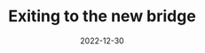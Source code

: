 ---
title: "Exiting to the new bridge"
date: 2022-12-30
picture: /assets/content/camera-roll/2022/12/2022-12-30-exiting-to-the-new-bridge/20221230_230213809_iOS.jpg
thumbnail: /assets/content/camera-roll/2022/12/2022-12-30-exiting-to-the-new-bridge/20221230_230213809_iOS-thumbnail.jpg
type: picture
tags:
  - bridge
  - Saint Croix River
  - winter
  - photograph
---